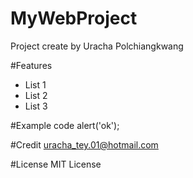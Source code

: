 # MyWebProject
Project create by Uracha Polchiangkwang

#Features
- List 1
- List 2
- List 3

#Example code
<javascript>
	alert('ok');
</javascript>

#Credit
uracha_tey.01@hotmail.com
 
#License
MIT License
